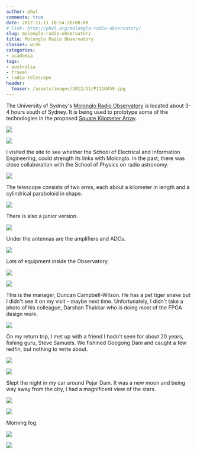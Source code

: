 ```yaml
---
author: phwl
comments: true
date: 2012-11-11 10:54:26+00:00
# link: http://phwl.org/molonglo-radio-observatory/
slug: molonglo-radio-observatory
title: Molonglo Radio Observatory
classes: wide
categories:
- academia
tags:
- australia
- travel
- radio-telescope
header:
  teaser: /assets/images/2012/11/P1120459.jpg
---
```


The University of Sydney's [Molonglo Radio Observatory](http://en.wikipedia.org/wiki/Molonglo_Observatory_Synthesis_Telescope) is located about 3-4 hours south of Sydney. It is being used to prototype some of the technologies in the proposed [Square Kilometer Array](http://en.wikipedia.org/wiki/Square_Kilometre_Array).

![](/assets/images/2012/11/P1120459.jpg)

<!-- more -->

![](/assets/images/2012/11/P1120454.jpg)

I visited the site to see whether the School of Electrical and Information Engineering, could strength its links with Molonglo. In the past, there was close collaboration with the School of Physics on radio astronomy.

![](/assets/images/2012/11/P1120460.jpg)

The telescope consists of two arms, each about a kilometer in length and a cylindrical paraboloid in shape.

![](/assets/images/2012/11/P1120459.jpg)

There is also a junior version.

![](/assets/images/2012/11/P1120501.jpg)

Under the antennas are the amplifiers and ADCs.

![](/assets/images/2012/11/P1120504.jpg)

Lots of equipment inside the Observatory.

![](/assets/images/2012/11/P1120480.jpg)

![](/assets/images/2012/11/P1120484.jpg)

This is the manager, Duncan Campbell-Wilson. He has a pet tiger snake but I didn't see it on my visit - maybe next time. Unfortunately, I didn't take a photo of his colleague, Darshan Thakkar who is doing most of the FPGA design work.

![](/assets/images/2012/11/P1120490.jpg)

On my return trip, I met up with a friend I hadn't seen for about 20 years, fishing guru, Steve Samuels. We fishined Googong Dam and caught a few redfin, but nothing to write about.

![](/assets/images/2012/11/DSC_5128.jpg)

![](/assets/images/2012/11/DSC_5139.jpg)

Slept the night in my car around Pejar Dam. It was a new moon and being way away from the city, I had a magnificent view of the stars.

![](/assets/images/2012/11/DSC_5147.jpg)

![](/assets/images/2012/11/DSC_5151.jpg)

Morning fog.

![](/assets/images/2012/11/P1120520.jpg)

![](/assets/images/2012/11/DSC_5158.jpg)

